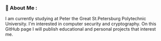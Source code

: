 ### :croissant: About Me : 
I am currently studying at Peter the Great St.Petersburg Polytechnic University. I'm interested in computer security and cryptography. 
On this GitHub page I will publish educational and personal projects that interest me.
